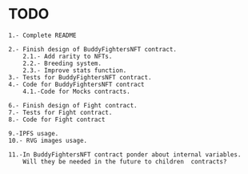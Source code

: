 # TODO 
    1.- Complete README

    2.- Finish design of BuddyFightersNFT contract.
        2.1.- Add rarity to NFTs.
        2.2.- Breeding system.
        2.3.- Improve stats function.
    3.- Tests for BuddyFightersNFT contract.
    4.- Code for BuddyFightersNFT contract
        4.1.-Code for Mocks contracts.

    6.- Finish design of Fight contract.
    7.- Tests for Fight contract.
    8.- Code for Fight contract

    9.-IPFS usage.
    10.- RVG images usage.

    11.-In BuddyFightersNFT contract ponder about internal variables. 
        Will they be needed in the future to children  contracts?